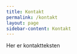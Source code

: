 ```yaml
---
title: Kontakt
permalink: /kontakt
layout: page
sidebar-content: Kontakt
---
```


Her er kontaktteksten

